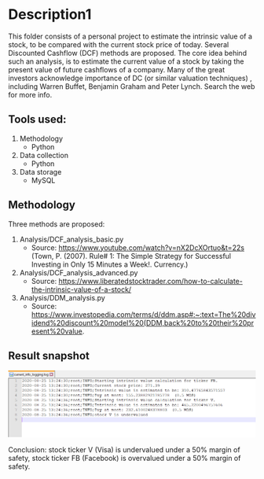 # Description1
This folder consists of a personal project to estimate the intrinsic value of a stock, to be compared with the current stock price of today.
Several Discounted Cashflow (DCF) methods are proposed. The core idea behind such an analysis, is to estimate the current value of a stock
by taking the present value of future cashflows of a company. Many of the great investors acknowledge importance of DC (or similar valuation techniques)
, including Warren Buffet, Benjamin Graham and Peter Lynch. Search the web for more info.
   
## Tools used:
1. Methodology
   * Python
2. Data collection
   * Python
3. Data storage
   * MySQL
 
## Methodology
Three methods are proposed:
1. Analysis/DCF_analysis_basic.py
   * Source: https://www.youtube.com/watch?v=nX2DcXOrtuo&t=22s (Town, P. (2007). Rule# 1: The Simple Strategy for Successful Investing in Only 15 Minutes a Week!. Currency.)
2. Analysis/DCF_analysis_advanced.py
   * Source: https://www.liberatedstocktrader.com/how-to-calculate-the-intrinsic-value-of-a-stock/
3. Analysis/DDM_analysis.py
   * Source: https://www.investopedia.com/terms/d/ddm.asp#:~:text=The%20dividend%20discount%20model%20(DDM,back%20to%20their%20present%20value.
  
## Result snapshot
![](Image/DCF_analysis_advanced_result.PNG)

Conclusion: stock ticker V (Visa) is undervalued under a 50% margin of safety, stock ticker FB (Facebook) is overvalued under a 50% margin of safety.

